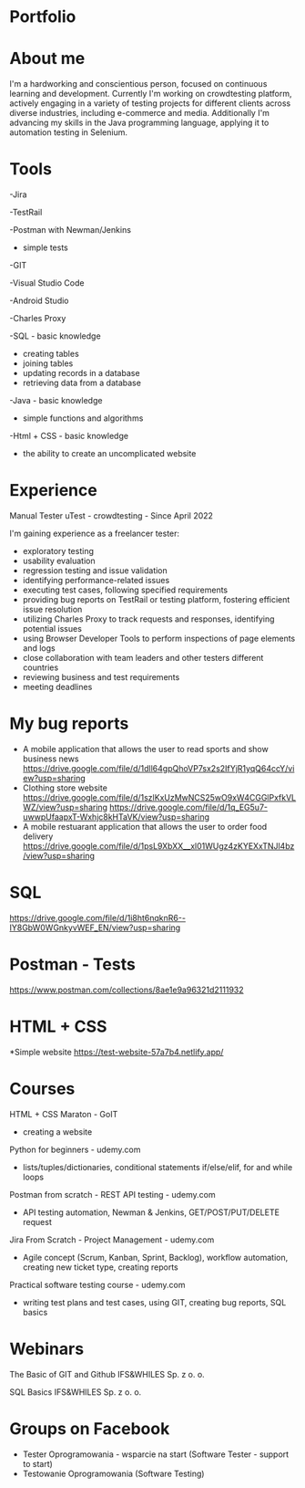 # Portfolio
# About me
I'm a hardworking and conscientious person, focused on continuous learning and development. Currently I'm working on crowdtesting platform, actively engaging in a variety of testing projects for different clients across diverse industries, including e-commerce and media. 
Additionally I'm advancing my skills in the Java programming language, applying it to automation testing in Selenium. 


# Tools
-Jira

-TestRail

-Postman with Newman/Jenkins
- simple tests

-GIT 

-Visual Studio Code

-Android Studio

-Charles Proxy

-SQL - basic knowledge
- creating tables
- joining tables
- updating records in a database
- retrieving data from a database

-Java - basic knowledge
- simple functions and algorithms

-Html + CSS - basic knowledge
- the ability to create an uncomplicated website



# Experience
Manual Tester
uTest - crowdtesting - Since April 2022

I'm gaining experience as a freelancer tester:
- exploratory testing
- usability evaluation
- regression testing and issue validation
- identifying performance-related issues
- executing test cases, following specified requirements
- providing bug reports on TestRail or testing platform, fostering efficient issue resolution
- utilizing Charles Proxy to track requests and responses, identifying potential issues
- using Browser Developer Tools to perform inspections of page elements and logs
- close collaboration with team leaders and other testers different countries
- reviewing business and test requirements
- meeting deadlines
  
# My bug reports
* A mobile application that allows the user to read sports and show business news
https://drive.google.com/file/d/1dll64gpQhoVP7sx2s2IfYjR1yqQ64ccY/view?usp=sharing
* Clothing store website
https://drive.google.com/file/d/1szlKxUzMwNCS25wO9xW4CGGlPxfkVLWZ/view?usp=sharing
https://drive.google.com/file/d/1q_EG5u7-uwwpUfaapxT-Wxhjc8kHTaVK/view?usp=sharing
* A mobile restuarant application that allows the user to order food delivery
https://drive.google.com/file/d/1psL9XbXX__xl01WUgz4zKYEXxTNJl4bz/view?usp=sharing
# SQL
https://drive.google.com/file/d/1i8ht6nqknR6--IY8GbW0WGnkyvWEF_EN/view?usp=sharing
# Postman - Tests
https://www.postman.com/collections/8ae1e9a96321d2111932
# HTML + CSS
*Simple website
https://test-website-57a7b4.netlify.app/

# Courses
HTML + CSS Maraton - GoIT
- creating a website

Python for beginners - udemy.com 
- lists/tuples/dictionaries, conditional statements if/else/elif, for and while loops 

Postman from scratch - REST API testing - udemy.com 
- API testing automation, Newman & Jenkins, GET/POST/PUT/DELETE request

Jira From Scratch - Project Management - udemy.com
- Agile concept (Scrum, Kanban, Sprint, Backlog), workflow automation, creating new
ticket type, creating reports

Practical software testing course - udemy.com 
- writing test plans and test cases, using GIT, creating bug reports, SQL basics

# Webinars
The Basic of GIT and Github
IFS&WHILES Sp. z o. o. 

SQL Basics
IFS&WHILES Sp. z o. o.
# Groups on Facebook
- Tester Oprogramowania - wsparcie na start (Software Tester - support to start)
- Testowanie Oprogramowania (Software Testing)
